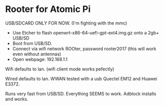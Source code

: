 # Rooter for Atomic Pi

USB/SDCARD ONLY FOR NOW. (I'm fighting with the mmc)

* Use Etcher to flash openwrt-x86-64-uefi-gpt-ext4.img.gz onto a 2gb+ USB/SD
* Boot from USB/SD.
* Connect via wifi network ROOter, password rooter2017 (this will work even without antennas)
* Open webpage: 192.168.1.1

Wifi defaults to lan. (wifi client mode works pefectly)

Wired defaults to lan. WWAN tested with a usb Quectel EM12 and Huawei E3372.

Runs very fast from USB/SD. Everything SEEMS to work. Adblock installs and works.
